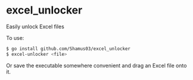# excel_unlocker
Easily unlock Excel files

To use:
```bash
$ go install github.com/Shamus03/excel_unlocker
$ excel-unlocker <file>
```

Or save the executable somewhere convenient and drag an Excel file onto it.
